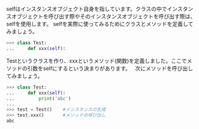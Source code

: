 selfはインスタンスオブジェクト自身を指しています。クラスの中でインスタンスオブジェクトを呼び出す際やそのインスタンスオブジェクトを呼び出す際は、selfを使用します。
selfを実際に使ってみるためにクラスとメソッドを定義してみましょう。  
```python
>>> class Test:
...     def xxx(self):
```
Testというクラスを作り、xxxというメソッド(関数)を定義しました。ここでメソッドの引数をselfにするという決まりがあります。  
次にメソッドを呼び出してみましょう。
```python
>>> class Test:
...     def xxx(self):
...         print('abc')
... 
>>> test = Test()    #インスタンスの生成
>>> test.xxx()       #メソッドの呼び出し
abc
```
